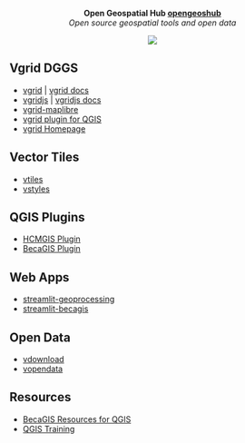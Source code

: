 <p align="center">
  <strong >Open Geospatial Hub <a href="https://github.com/opengeoshub">opengeoshub</a></strong> <br>
  <i>Open source geospatial tools and open data</i>
</p>

<p align="center">
  <img src="https://raw.githubusercontent.com/thangqd/vgridtools/main/images/readme/dggs.png">
</p>

## Vgrid DGGS
- [vgrid](https://github.com/opengeoshub/vgrid) | [vgrid docs](https://vgrid.gishub.vn)
- [vgridjs](https://github.com/opengeoshub/vgridjs) | [vgridjs docs](https://vgridjs.gishub.vn) 
- [vgrid-maplibre](https://github.com/opengeoshub/vgrid-maplibre)
- [vgrid plugin for QGIS](https://github.com/opengeoshub/vgridtools)
- [vgrid Homepage](https://vgrid.vn)

## Vector Tiles
- [vtiles](https://github.com/opengeoshub/vtiles)
- [vstyles](https://github.com/opengeoshub/vstyles)


## QGIS Plugins
- [HCMGIS Plugin](https://github.com/opengeoshub/HCMGIS)
- [BecaGIS Plugin](https://github.com/opengeoshub/becagis)

  
## Web Apps
- [streamlit-geoprocessing](https://github.com/opengeoshub/geoprocessing)
- [streamlit-becagis](https://github.com/opengeoshub/becagis_streamlit)

## Open Data
- [vdownload](https://github.com/opengeoshub/vdownload)
- [vopendata](https://github.com/opengeoshub/vopendata)


## Resources
- [BecaGIS Resources for QGIS](https://github.com/opengeoshub/BecaGIS-Resources)
- [QGIS Training](https://github.com/opengeoshub/QGIS-Training)